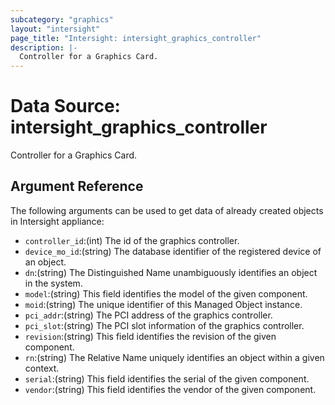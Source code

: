 ```yaml
---
subcategory: "graphics"
layout: "intersight"
page_title: "Intersight: intersight_graphics_controller"
description: |-
  Controller for a Graphics Card.
---
```


# Data Source: intersight_graphics_controller
Controller for a Graphics Card.
## Argument Reference
The following arguments can be used to get data of already created objects in Intersight appliance:
* `controller_id`:(int) The id of the graphics controller. 
* `device_mo_id`:(string) The database identifier of the registered device of an object. 
* `dn`:(string) The Distinguished Name unambiguously identifies an object in the system. 
* `model`:(string) This field identifies the model of the given component. 
* `moid`:(string) The unique identifier of this Managed Object instance. 
* `pci_addr`:(string) The PCI address of the graphics controller. 
* `pci_slot`:(string) The PCI slot information of the graphics controller. 
* `revision`:(string) This field identifies the revision of the given component. 
* `rn`:(string) The Relative Name uniquely identifies an object within a given context. 
* `serial`:(string) This field identifies the serial of the given component. 
* `vendor`:(string) This field identifies the vendor of the given component. 
